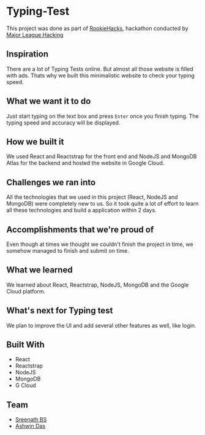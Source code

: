 # Typing-Test
This project was done as part of [RookieHacks](https://rookiehacks.devpost.com/), hackathon conducted by [Major League Hacking](https://mlh.io/)
## Inspiration
There are a lot of Typing Tests online. But almost all those website is filled with ads. Thats why we built this minimalistic website to check your typing speed.

## What we want it to do
Just start typing on the text box and press ```Enter``` once you finish typing. The typing speed and accuracy will be displayed.

## How we built it
We used React and Reactstrap for the front end and NodeJS and MongoDB Atlas for the backend and hosted the website in Google Cloud.

## Challenges we ran into
All the technologies that we used in this project (React, NodeJS and MongoDB) were completely new to us. So it took quite a lot of effort to learn all these technologies and build a application within 2 days.

## Accomplishments that we're proud of
Even though at times we thought we couldn't finish the project in time, we somehow managed to finish and submit on time.

## What we learned
We learned about React, Reactstrap, NodeJS, MongoDB and the Google Cloud platform.
## What's next for Typing test
We plan to improve the UI and add several other features as well, like login.
## Built With
- React
- Reactstrap
- NodeJS
- MongoDB
- G Cloud

## Team
- [Sreenath BS](https://github.com/sreenathbs)
- [Ashwin Das](https://github.com/ashwindasr)

